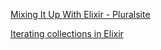 [Mixing It Up With Elixir - Pluralsite](https://www.codeschool.com/courses/mixing-it-up-with-elixir/)

[Iterating collections in Elixir](https://medium.com/code-school/iterating-collections-in-elixir-834918893c80#.lay0698p0)
